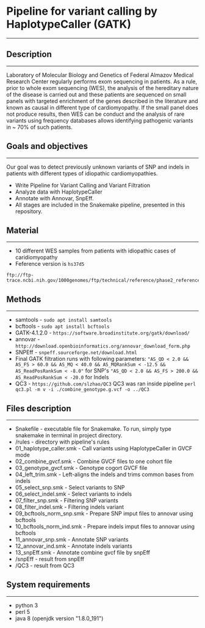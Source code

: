 # Pipeline for variant calling by HaplotypeCaller (GATK)
--------------------------------------------------------

## Description
--------------------------------------------------------

Laboratory of Molecular Biology and Genetics of Federal Almazov Medical Research Center regularly performs exom sequencing in patients. As a rule, prior to whole exom sequencing (WES), the analysis of the hereditary nature of the disease is carried out and these patients are sequenced on small panels with targeted enrichment of the genes described in the literature and known as causal in different type of cardiomyopathy. If the small panel does not produce results, then WES can be conduct and the analysis of rare variants using frequency databases allows identifying pathogenic variants in ~ 70% of such patients.

## Goals and objectives
---------------------------------------------------------

Our goal was to detect previously unknown variants of SNP and indels in patients with different types of idiopathic cardiomyopathies.

* Write Pipeline for Variant Calling and Variant Filtration
* Analyze data with HaplotypeCaller
* Annotate with Annovar, SnpEff.
* All stages are included in the Snakemake pipeline, presented in this repository.

## Material
---------------------------------------------------------
* 10 different WES samples  from patients with idiopathic cases of caridiomyopathy
* Feference version is ```hs37d5```
```
ftp://ftp-trace.ncbi.nih.gov/1000genomes/ftp/technical/reference/phase2_reference_assembly_sequence/hs37d5.fa.gz
```

## Methods
----------------------------------------------------------

- samtools - ```sudo apt install samtools```
- bcftools - ```sudo apt install bcftools```
- GATK-4.1.2.0 - ```https://software.broadinstitute.org/gatk/download/```
- annovar - ```http://download.openbioinformatics.org/annovar_download_form.php```
- SNPEff - ```snpeff.sourceforge.net/download.html```
- Final GATK filtration runs with following parameters:
``` "AS_QD < 2.0 && AS_FS > 60.0 && AS_MQ < 40.0 && AS_MQRankSum < -12.5 && AS_ReadPosRankSum < -8.0" ``` for SNP's
``` "AS_QD < 2.0 && AS_FS > 200.0 && AS_ReadPosRankSum < -20.0 ``` for Indels
- QC3 - ```https://github.com/slzhao/QC3```
QC3 was ran inside pipeline
```perl qc3.pl -m v -i ./combine_genotype.g.vcf -o ../QC3```


## Files description
----------------------------------------------------------

- Snakefile - executable file for Snakemake. To run, simply type snakemake in terminal in project directory.
- /rules - directory with pipeline's rules
- 01_haplotype_caller.smk - Call variants using HaplotypeCaller in GVCF mode
- 02_combine_gvcf.smk - Combine GVCF files to one cohort file
- 03_genotype_gvcf.smk - Genotype cogort GVCF file
- 04_left_trim.smk - Left-aligns the indels and trims common bases from indels
- 05_select_snp.smk - Select variants to SNP 
- 06_select_indel.smk - Select variants to indels
- 07_filter_snp.smk - Filtering SNP variants
- 08_filter_indel.smk - Filtering indels variant
- 09_bcftools_norm_snp.smk - Prepare SNP imput files to annovar using bcftools
- 10_bcftools_norm_ind.smk - Prepare indels imput files to annovar using bcftools
- 11_annovar_snp.smk - Annotate SNP variants
- 12_annovar_ind.smk - Annotate indels variants
- 13_snpEff.smk - Annotate combine gvcf file by snpEff
- /snpEff - result from snpEff
- /QC3 - result from QC3

## System requirements
----------------------------------------------------------
- python 3
- perl 5
- java 8 (openjdk version "1.8.0_191")




